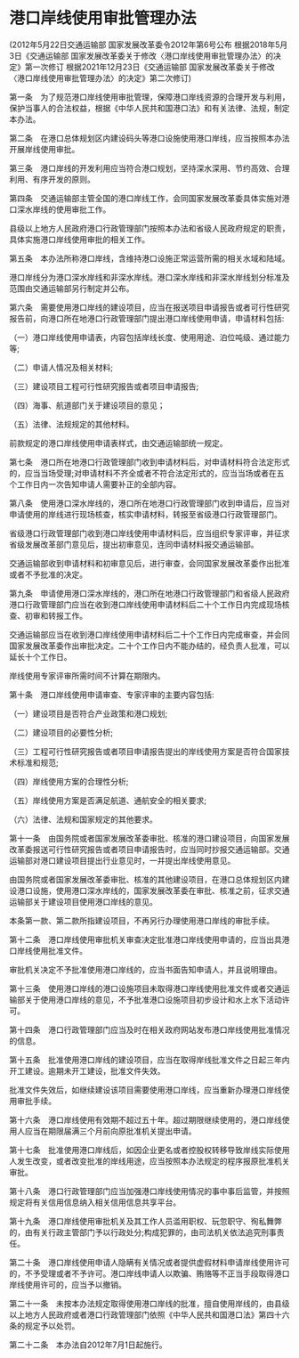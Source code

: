 # 港口岸线使用审批管理办法

(2012年5月22日交通运输部 国家发展改革委令2012年第6号公布 根据2018年5月3日《交通运输部 国家发展改革委关于修改〈港口岸线使用审批管理办法〉的决定》第一次修订 根据2021年12月23日《交通运输部 国家发展改革委关于修改〈港口岸线使用审批管理办法〉的决定》第二次修订)


第一条  为了规范港口岸线使用审批管理，保障港口岸线资源的合理开发与利用，保护当事人的合法权益，根据《中华人民共和国港口法》和有关法律、法规，制定本办法。

第二条  在港口总体规划区内建设码头等港口设施使用港口岸线，应当按照本办法开展岸线使用审批。

第三条  港口岸线的开发利用应当符合港口规划，坚持深水深用、节约高效、合理利用、有序开发的原则。

第四条  交通运输部主管全国的港口岸线工作，会同国家发展改革委具体实施对港口深水岸线的使用审批工作。

县级以上地方人民政府港口行政管理部门按照本办法和省级人民政府规定的职责，具体实施港口岸线使用审批的相关工作。

第五条  本办法所称港口岸线，含维持港口设施正常运营所需的相关水域和陆域。

港口岸线分为港口深水岸线和非深水岸线。港口深水岸线和非深水岸线划分标准及范围由交通运输部另行制定并公布。

第六条  需要使用港口岸线的建设项目，应当在报送项目申请报告或者可行性研究报告前，向港口所在地港口行政管理部门提出港口岸线使用申请，申请材料包括:

（一）港口岸线使用申请表，内容包括岸线长度、使用用途、泊位吨级、通过能力等;

（二）申请人情况及相关材料;

（三）建设项目工程可行性研究报告或者项目申请报告;

（四）海事、航道部门关于建设项目的意见；

（五）法律、法规规定的其他材料。

前款规定的港口岸线使用申请表样式，由交通运输部统一规定。

第七条  港口所在地港口行政管理部门收到申请材料后，对申请材料符合法定形式的，应当当场受理;对申请材料不齐全或者不符合法定形式的，应当当场或者在五个工作日内一次告知申请人需要补正的全部内容。

第八条  使用港口深水岸线的，港口所在地港口行政管理部门收到申请后，应当对申请使用的岸线进行现场核查，核实申请材料，转报至省级港口行政管理部门。

省级港口行政管理部门收到港口岸线使用申请材料后，应当组织专家评审，并征求省级发展改革部门意见后，提出初审意见，连同申请材料报交通运输部。

交通运输部收到申请材料和初审意见后，进行审查，会同国家发展改革委作出批准或者不予批准的决定。

第九条  申请使用港口深水岸线的，港口所在地港口行政管理部门和省级人民政府港口行政管理部门应当在收到港口岸线使用申请材料后二十个工作日内完成现场核查、初审和转报工作。

交通运输部应当在收到港口岸线使用申请材料后二十个工作日内完成审查，并会同国家发展改革委作出审批决定。二十个工作日内不能办结的，经负责人批准，可以延长十个工作日。

岸线使用专家评审所需时间不计算在期限内。

第十条  港口岸线使用申请审查、专家评审的主要内容包括:

（一）建设项目是否符合产业政策和港口规划;

（二）建设项目的必要性分析;

（三）工程可行性研究报告或者项目申请报告提出的岸线使用方案是否符合国家技术标准和规范;

（四）岸线使用方案的合理性分析;

（五）岸线使用方案是否满足航道、通航安全的相关要求;

（六）法律、法规和国家规定的其他要求。

第十一条  由国务院或者国家发展改革委审批、核准的港口建设项目，向国家发展改革委报送可行性研究报告或者项目申请报告时，应当同时抄报交通运输部。交通运输部对港口建设项目提出行业意见时，一并提出岸线使用意见。

由国务院或者国家发展改革委审批、核准的其他建设项目，在港口总体规划区内建设港口设施，使用港口深水岸线的，国家发展改革委在审批、核准之前，征求交通运输部关于建设项目使用港口岸线的意见。

本条第一款、第二款所指建设项目，不再另行办理使用港口岸线的审批手续。

第十二条  港口岸线使用审批机关审查决定批准港口岸线使用申请的，应当出具港口岸线使用批准文件。

审批机关决定不予批准使用港口岸线的，应当书面告知申请人，并且说明理由。

第十三条  使用港口岸线的港口设施项目未取得港口岸线使用批准文件或者交通运输部关于使用港口岸线的意见，不予批准港口设施项目初步设计和水上水下活动许可。

第十四条  港口行政管理部门应当及时在相关政府网站发布港口岸线使用批准情况的信息。

第十五条  批准使用港口岸线的建设项目，应当在取得岸线批准文件之日起三年内开工建设。逾期未开工建设，批准文件失效。

批准文件失效后，如继续建设该项目需要使用港口岸线，应当重新办理港口岸线使用审批手续。

第十六条  港口岸线使用有效期不超过五十年。超过期限继续使用的，港口岸线使用人应当在期限届满三个月前向原批准机关提出申请。

第十七条  批准使用港口岸线后，如因企业更名或者控股权转移导致岸线实际使用人发生改变，或者改变批准的岸线用途，应当按照本办法规定的程序报原批准机关审批。

第十八条  港口行政管理部门应当加强港口岸线使用情况的事中事后监管，并按照规定将有关信用信息纳入相关信用信息共享平台。

第十九条  港口岸线使用审批机关及其工作人员滥用职权、玩忽职守、徇私舞弊的，由有关行政主管部门予以行政处分;构成犯罪的，由司法机关依法追究刑事责任。

第二十条  港口岸线使用申请人隐瞒有关情况或者提供虚假材料申请岸线使用许可的，不予受理或者不予许可。港口岸线申请人以欺骗、贿赂等不正当手段取得港口岸线使用许可的，应当予以撤销。

第二十一条  未按本办法规定取得使用港口岸线的批准，擅自使用岸线的，由县级以上地方人民政府或者港口行政管理部门依照《中华人民共和国港口法》第四十六条的规定予以处罚。

第二十二条  本办法自2012年7月1日起施行。